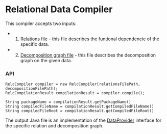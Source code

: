 Relational Data Compiler
========================

This compiler accepts two inputs:

* 1. [Relations file](src/test/resources/org/sadnatau/relc/compiler/relation.txt) - this file describes the funtional dependencie of the specific data.
* 2. [Decomposition graph file](src/test/resources/org/sadnatau/relc/compiler/decomp.txt) - this file describes the decomposition graph on the given data.

### API ###

    RelcCompiler compiler = new RelcCompiler(relationsFilePath, decompositionFilePath);
    RelcCompilationResult compilationResult = compiler.compile();
    
    String packageName = compilationResult.getPackageName()
    String compiledFileName = compilationResult.getCompiledFileName()
    String compiledFileRoot = compilationResult.getCompiledFileRoot()

The output Java file is an implementation of the [DataProvider](src/main/java/org/sadnatau/relc/data/DataProvider.java) interface for the specific relation and decomposition graph.

